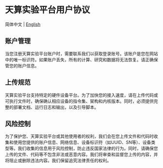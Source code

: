 # 天算实验平台用户协议
简体中文 | [English](./TERMS.md)
## 账户管理
当您注册天算实验平台账户时，需要联系我们以获取登录账号。该账户是您在网站中的唯一标识符。如果账户丢失，所有的计算、研究和数据将无法恢复。请正确保管您的账户信息。
## 上传规范
天算实验平台支持特定的硬件设备平台。为了加快您的接入速度，请在上传代码或可执行文件时，确保确认相应设备的指令集、架构和内核版本。同时，必须提供完整的部署文档、运行日志和输出，以及引导脚本。
## 风险控制
为了保护您、天算实验平台或其他使用者的权利，我们会在您上传文件和代码时收集和使用您提供的账户信息、网络信息、设备标识符（如UUID、SN等）、设备类型等。我们收集的信息用于风险控制，防止违反国家法律的行为。同时，请确保您上传的文件、代码等不包含非法或恶意内容。我们将审查和监督您上传的内容，并将阻止或删除违法内容。我们保留追究法律责任的权利。